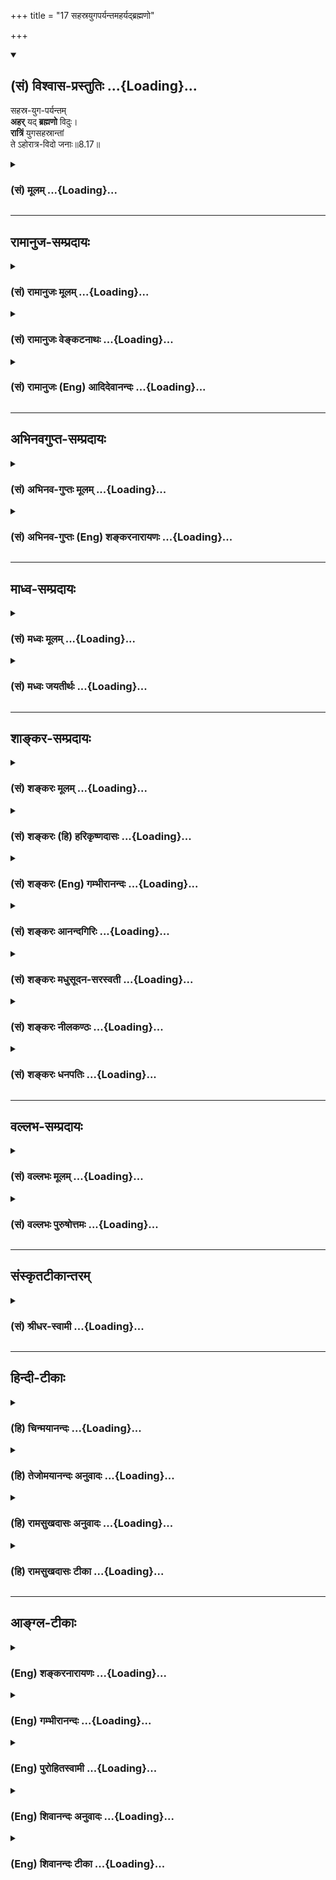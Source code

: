 +++
title = "17 सहस्रयुगपर्यन्तमहर्यद्ब्रह्मणो"

+++
<div class="js_include" newlevelforh1="2" title="(सं) विश्वास-प्रस्तुतिः" unfilled url="/mahAbhAratam/vyAsaH/shlokashaH/06-bhIShma-parva/03-bhagavad-gItA-parva/saMskRtam/vishvAsa-prastutiH/08_axara-para-brahma-yo/17_sahasrayugaparyan.md">
<details open><summary><h2>(सं) विश्वास-प्रस्तुतिः ...{Loading}...</h2></summary>

सहस्र-युग-पर्यन्तम्  
**अहर्** यद् **ब्रह्मणो** विदुः।  
**रात्रिं** युगसहस्रान्तां  
ते ऽहोरात्र-विदो जनाः॥8.17॥
</details>
</div>
<div class="js_include collapsed" newlevelforh1="3" title="(सं) मूलम्" unfilled url="/mahAbhAratam/vyAsaH/shlokashaH/06-bhIShma-parva/03-bhagavad-gItA-parva/saMskRtam/mUlam/08_axara-para-brahma-yo/17_sahasrayugaparyan.md">
<details><summary><h3>(सं) मूलम् ...{Loading}...</h3></summary>

सहस्रयुगपर्यन्तमहर्यद्ब्रह्मणो विदुः।  
रात्रिं युगसहस्रान्तां तेऽहोरात्रविदो जनाः।।8.17।।
</details>
</div>


_________________
## रामानुज-सम्प्रदायः
<div class="js_include collapsed" newlevelforh1="3" title="(सं) रामानुजः मूलम्" unfilled url="/mahAbhAratam/vyAsaH/shlokashaH/06-bhIShma-parva/03-bhagavad-gItA-parva/saMskRtam/rAmAnujaH/mUlam/08_axara-para-brahma-yo/17_sahasrayugaparyan.md">
<details><summary><h3>(सं) रामानुजः मूलम् ...{Loading}...</h3></summary>

।।8.17।। ये मनुष्यादिचतुर्मुखान्तानां मत्संकल्पकृताहोरात्रव्यवस्था**विदो
जनाः ते ब्रह्मणः** चतुर्मुखस्य **यत् अहः** चतुर्युगसहस्रावसानं **विदुः
रात्रिं** च तथारूपाम्।

</details>
</div>
<div class="js_include collapsed" newlevelforh1="3" title="(सं) रामानुजः वेङ्कटनाथः" unfilled url="/mahAbhAratam/vyAsaH/shlokashaH/06-bhIShma-parva/03-bhagavad-gItA-parva/saMskRtam/rAmAnujaH/venkaTanAthaH/08_axara-para-brahma-yo/17_sahasrayugaparyan.md">
<details><summary><h3>(सं) रामानुजः वेङ्कटनाथः ...{Loading}...</h3></summary>

  
  
।।8.17।। सहस्र -- इत्यादिश्लोकत्रयस्य पिण्डितार्थमाह --
ब्रह्मलोकपर्यन्तानामिति।
हिरण्यगर्भादिस्वातन्त्र्यसिद्धसत्यलोकादिस्थैर्यशङ्काव्युदासायाहपरमपुरुषसङ्कल्पकृतामिति।
ईश्वरस्वातन्त्र्यमेव ह्यन्यूनानतिरिक्तदिनरात्र्यादिविचित्रव्यवस्थायां
कारणम्। तथा चोच्यतेकालस्य च हि मृत्योश्च \[म.भा.5।68।13\]कालचक्रं
जगच्चक्रं \[म.भा.5।68।12\] इत्यादिभिः। एवमेवोक्तमन्यत्रततो युगसहस्रान्ते
संहरिष्ये जगत्पुनः। कृत्वा मत्स्थानि भूतानि चराणि स्थावराणि च इत्यादि।
यत्तु मानवेतद्ये युगसहस्रं तु (तद्वे युगसहस्रांतं) ब्राह्मं
पुण्यमहर्विदुः। रात्रिं च तावतीमेव तेऽहोरात्रविदो जनाः \[1।73\] इति तत्र
य इत्येव पाठाद्यथाक्रममन्वयः। इह तुसहस्र -- इतिश्लोकेयत्
इत्यस्याहश्शब्देनैव ह्यन्वयो घटते ततश्चते इत्यस्यये इति पदमपेक्षितम्
तत्रापिये विदुस्तेऽहोरात्रविदो जनाः इत्यन्वये
प्रसङ्गरहिताहोरात्रवेदिव्युत्पादनरूपं स्तुतिपरं वाक्यं प्रस्तुतासङ्गतं
स्यात् ततश्चयेऽहोरात्रविदो जनास्त एवं विदुः इत्यन्वयः। एवं
कालव्यवस्थायां प्रामाणिकत्वप्रतिपादनपरोऽत्र स्वीकार्य इत्यभिप्रायेणाहये
मनुष्यादीति। अनूद्यमानमहोरात्रवेदित्वं यथाप्रसिद्धि सर्वविषयमेव
भवितुमर्हति तेन चतुर्मुखस्यापि मनुष्यादितुल्यता द्योतिता
स्यादित्यभिप्रायेणमनुष्यादीत्यादिकमुक्तम्। ब्रह्मशब्दस्यात्र
परमात्मविषयत्वभ्रमव्युदासायचतुर्मुखशब्दः। तस्यैव हि
सहस्रयुगप्रतिनियताहोरजनीविभागः प्रसिद्ध इति भावः। सविशेषणौ विधिनिषेधौ
विशेषणमुपसङ्कामतः इति न्यायात्येऽहोरात्रविदो जनाः
इत्यहोरात्रवेदतांशस्यानूदितत्त्वाच्च सहस्रयुगपर्यन्ततावेदनमेवात्र
विधेयमित्यभिप्रायेणतच्चतुर्युगसहस्रावसानं विदुरित्युक्तम्। सहस्रयुगानि
पर्यन्तं यस्य तत्सहस्रयुगपर्यन्तम्। युगशब्दश्चात्र
प्रमाणान्तरानुसाराच्चतुर्युगपरः। ,अस्त्वेवं चतुर्मुखस्याहोरात्रव्यवस्था
ततः किं प्रस्तुतस्य इत्यत्रोत्तरम् -- अव्यक्तात् इति श्लोकः। तस्यार्थमाह
-- तत्रेति। अयमभिप्रायः -- अत्र व्यक्तिशब्दस्तावन्न महदादिविषयः
चतुर्मुखात्प्रागेव तदुत्पत्तेः। अतश्चतुर्मुखसृज्यमात्रविषय एवासौ।
व्यज्यन्त इति व्यक्तयः। तत्रापि सत्यलोकादेः प्रतिकल्पं प्रलयाभावात्
त्रैलोक्यान्तर्वर्त्तिदेहेन्द्रियादिवस्तुमात्रविषयत्वमेव स्वीकार्यम्।
तेषां चोत्पत्तिः ब्रह्मशरीरादेव। ततश्चात्राव्यक्तशब्दोऽपि न
मूलाव्यक्तविषयः अपितु तदुपादानकब्रह्मशरीरपरः। शरीरे चाव्यक्तशब्दप्रयोगः
सूत्रेऽप्युपपादितःसूक्ष्मं तु तदर्हत्वात् \[ब्र.सू.1।4।2\] इति।  
  
एवंविधसृष्टिप्रलयकारणविशेषं तदनुच्छेदाच्च सृष्टिप्रलयसन्तानानुच्छेदं
अकृताभ्यागमकृतविप्रणाशप्रसङ्गपरिहारमुक्तस्यार्थस्य सर्वेष्वपि कल्पेषु
अभिव्याप्तिं यथापूर्वकल्पनं चभूतग्रामः इति श्लोकः
प्रतिपादयतीत्यभिप्रायेणाह -- स एवायमिति।
भूतशब्दोऽत्राचिद्विशिष्टक्षेत्रज्ञपरः। सृज्यत्वसंहार्यत्वहेतुभूतमवशत्वं
कर्मनिबन्धनमेव हीत्यभिप्रायेणकर्मवश्य इत्युक्तम्। अहरागमे इति पदंभूत्वा
इत्यत्रापि अनुवर्तनीयमित्यभिप्रायेणअहरागमे भूत्वेत्यन्वय उक्तः। इदं च
नैमित्तिकप्रलयप्रतिपादनं श्रुत्यादिप्रसिद्धप्राकृतप्रलयस्याप्युपलक्षणम्।
तथा सति \[तेन\] सत्यलोकविनाशसिद्धिःआब्रह्मभुवनाल्लोकाः \[8।16\] इति
ह्युपक्रान्तमित्यभिप्रायेणाह -- तथेति। यद्वा रात्र्यागमशब्द एव
ब्रह्मणोऽन्तिमरात्र्यागममपि शक्त्या संगृह्णातीति भावः।
तदेतत्सूचितंवर्षशतावसानरूपयुगसहस्रान्त इति। तथा चान्यत्र स्मर्यते --
निजेन तस्य मानेन आयुर्वर्षशतं स्मृतम् इति। एवमहरागमशब्दोऽपि प्रथममहः
संगृह्णाति। पृथिव्यादितत्त्वानामेव विलये तदारब्धानां
ब्रह्मलोकब्रह्मशरीरब्रह्माण्डादीनां का कथेत्यभिप्रायेण --
पृथिवीत्यादिश्रुतिरुदाहृता। तमोवस्थाचिद्द्रव्यस्यैकीभावो हि परस्मिन्नेव
देवे श्रूयते। अत्रापिअहं कृत्स्नस्य जगतः प्रभवः प्रलयः \[7।6\] इत्यादिकं
ह्युच्यत इत्यभिप्रायेणमय्येवेत्युक्तम्। एवं यो ब्रह्माणं विदधाति पूर्वम्
\[श्वे.उ.6।18\]एको ह वै नारायण आसीन्न ब्रह्मा नेशानः \[महो.1।1\] इति
क्रमेण पुनर्ब्रह्मादिसृष्टिः पुनश्च तत्प्रलय इत्यादिकमपि भाव्यम्।
ईदृशसृष्टिप्रलयप्रतिपादनस्य प्रकृतोपयोगं दर्शयति -- एवमिति। सर्वेषु
सृष्टिप्रलयप्रकरणेष्विदमेव तात्पर्यं भाव्यम्। मद्व्यतिरिक्तस्य
कृत्स्नस्येत्यनेनअहं कृत्स्नस्य \[7।6\] इति प्रागुक्तं स्मारितम्। उक्तं
च मोक्षधर्मेऽपिनित्यं हि (च) नास्ति जगति भूतं स्थावरजङ्गमम्। ऋते तमेकं
पुरुषं वासुदेवं सनातनम् \[म.भा.12।339।32\] इति।

</details>
</div>
<div class="js_include collapsed" newlevelforh1="3" title="(सं) रामानुजः (Eng) आदिदेवानन्दः" unfilled url="/mahAbhAratam/vyAsaH/shlokashaH/06-bhIShma-parva/03-bhagavad-gItA-parva/saMskRtam/rAmAnujaH/english/AdidevAnandaH/08_axara-para-brahma-yo/17_sahasrayugaparyan.md">
<details><summary><h3>(सं) रामानुजः (Eng) आदिदेवानन्दः ...{Loading}...</h3></summary>

8.17 These men who know the order of the day and night as established by My will in regard to all beings, beginning with man and ending with Brahma - they understand that what forms Brahma's day is a unit comprising in it a thousand periods of four Yugas (Catur-yugas) and anight is a unit of eal duration.

</details>
</div>


_________________
## अभिनवगुप्त-सम्प्रदायः
<div class="js_include collapsed" newlevelforh1="3" title="(सं) अभिनव-गुप्तः मूलम्" unfilled url="/mahAbhAratam/vyAsaH/shlokashaH/06-bhIShma-parva/03-bhagavad-gItA-parva/saMskRtam/abhinava-guptaH/mUlam/08_axara-para-brahma-yo/17_sahasrayugaparyan.md">
<details><summary><h3>(सं) अभिनव-गुप्तः मूलम् ...{Loading}...</h3></summary>

।।8.17 -- 8.19।। ननु क एवं जानाति यत् सर्वभुवनेभ्यः पुनरावृत्तिः।
ब्रह्मादय एव ही तावत् चिरतरस्थायिनः श्रूयन्ते। ते एव +++(SN अत एव तावत्)+++
कथं पुनरावर्त्तिनः पुनरावर्त्तित्वे हि तेऽपि स्युः प्रभवाप्ययधर्माणाः
इत्या\[शङ्कया \] ह -- सहस्रेत्यादि आगम इत्यन्तम्। ये खलु दीर्घदृश्वानः
+++(N अदीर्घ -- )+++ ते ब्रह्मणोऽपि रात्रिं दिवं \[ च \] पश्यन्ति प्रलयोदयतया।
तथा च अहरहस्त एव विबुध्य निजां निजामेव चेष्टामनुरुध्यन्ते ( --
मवरुध्यन्ते) प्रतिरात्रि च तेषामेव निवृत्तपरिस्पन्दानां +++(S --
परिस्पन्दिनाम्)+++ शक्तिमात्रत्वेनावस्थानम् +++(N -- त्वेनोपस्थानम्)+++। एवं
सृष्टौ प्रलये च पुनः पुनर्भावः +++(K [n] -- र्भवः)+++। नान्येऽन्ये उपसृज्यन्ते
अपि तु त एव जीवाः। कालकृतस्तु चिरक्षिप्रप्रत्ययात्मा विशेषः। एष च
परिच्छेदः प्रजापतीनामप्यस्ति। ततश्च तेऽपि प्रभवाप्ययधर्माण
एवेति,स्थितम्।

</details>
</div>
<div class="js_include collapsed" newlevelforh1="3" title="(सं) अभिनव-गुप्तः (Eng) शङ्करनारायणः" unfilled url="/mahAbhAratam/vyAsaH/shlokashaH/06-bhIShma-parva/03-bhagavad-gItA-parva/saMskRtam/abhinava-guptaH/english/shankaranArAyaNaH/08_axara-para-brahma-yo/17_sahasrayugaparyan.md">
<details><summary><h3>(सं) अभिनव-गुप्तः (Eng) शङ्करनारायणः ...{Loading}...</h3></summary>

8.17 See Comment under 8.19

</details>
</div>


_________________
## माध्व-सम्प्रदायः
<div class="js_include collapsed" newlevelforh1="3" title="(सं) मध्वः मूलम्" unfilled url="/mahAbhAratam/vyAsaH/shlokashaH/06-bhIShma-parva/03-bhagavad-gItA-parva/saMskRtam/madhvaH/mUlam/08_axara-para-brahma-yo/17_sahasrayugaparyan.md">
<details><summary><h3>(सं) मध्वः मूलम् ...{Loading}...</h3></summary>

।।8.17 -- 8.19।। मां प्राप्य न पुनरावृत्तिरिति स्थापयितुं
अव्यक्ताख्यात्मसामर्थ्यं दर्शयितुं प्रलयादि दर्शयति --
सहस्रयुगेत्यादिना। सहस्रशब्दोऽत्रानेकवाची। ब्रह्मपरम्। सा विश्वरूपस्य
रजनी इति श्रुतिः। द्विपरार्धप्रलय एवात्र विवक्षितः। अव्यक्ताद्व्यक्तयः
सर्वाः \[8।18\] इत्युक्तेः। उक्तं च महाकौर्मेअनेकयुगपर्यन्तं
महाविष्णोस्तथा निशा। रात्र्यादौ लीयते सर्वमहरादौ तु जायते इति च। यः स
सर्वेषु भूतेषु \[8।20\] इति वाक्यशेषाच्च।

</details>
</div>
<div class="js_include collapsed" newlevelforh1="3" title="(सं) मध्वः जयतीर्थः" unfilled url="/mahAbhAratam/vyAsaH/shlokashaH/06-bhIShma-parva/03-bhagavad-gItA-parva/saMskRtam/madhvaH/jayatIrthaH/08_axara-para-brahma-yo/17_sahasrayugaparyan.md">
<details><summary><h3>(सं) मध्वः जयतीर्थः ...{Loading}...</h3></summary>

।।8.17 -- 8.19।। उत्तरप्रकरणस्यासङ्गतिमाशङ्क्याह -- **मां प्राप्ये**ति।
अवस्थितानामिति शेषः। प्रतिज्ञामात्रेण हि तदुक्तं अव्यक्तसामर्थ्यस्यात्र
कथनात् कथमात्मेत्युच्यते इत्यत उक्तम् -- **अव्यक्ताख्ये**ति।
**प्रलयादी**ति तत्कारणत्वमात्मनः। सृष्टिप्रलययोरिदम्पूर्वत्वाभावज्ञापनाय
गीतामुल्लङ्घ्योक्तम्। अत्र सहस्रशब्दो,दशशतवाचीतिप्रतीतिनिरासायाह --
**सहस्रे**ति। बहुशब्दपर्यायोऽयं न तु प्रसिद्धार्थः। विरिञ्चाहोरात्रयोः
प्रसिद्धस्य सहस्रचतुर्युगपर्यन्तत्वात् कथमेतत् इत्यत आह --
**ब्रह्मे**ति। तथा च द्विपरार्धप्रलयस्यादिसृष्टेश्चात्र विवक्षितत्वात्
उक्तं युक्तम्। ननु परस्य ब्रह्मणो नित्यत्वादहोरात्रे न स्तः। तत्कथं
तत्परमेतत् इत्यत आह -- **से**ति। सा निर्व्यापारावस्था परिपूर्णरूपस्यापि
हरेः रजनीत्यर्थः। अनेनाहरपि सिद्धम्। भवेदेतद्यद्यत्र
द्विपरार्धप्रलयस्यादिसृष्टेश्च विवक्षेत्यत्र प्रमाणं स्यादित्यत आह --
**द्विपरार्धे**ति। एवमादिसृष्टिश्चेत्यपि ग्राह्यम्। न
ह्यवान्तरसृष्टिप्रलययोः सर्वकार्योत्पत्तिविनाशाविति भावः।
आगमान्तरसम्मतेश्चैवमित्याह -- **उक्तं चे**ति। इतोऽप्येवमित्याह -- **य**
इति। न ह्यवान्तरप्रलये सर्वेषामाकाशादीनां भूतानां नाशः नापि विरिञ्चस्य
पञ्चभूतनाशेऽपि अविनाशित्वमिति भावः।

</details>
</div>


_________________
## शाङ्कर-सम्प्रदायः
<div class="js_include collapsed" newlevelforh1="3" title="(सं) शङ्करः मूलम्" unfilled url="/mahAbhAratam/vyAsaH/shlokashaH/06-bhIShma-parva/03-bhagavad-gItA-parva/saMskRtam/shankaraH/mUlam/08_axara-para-brahma-yo/17_sahasrayugaparyan.md">
<details><summary><h3>(सं) शङ्करः मूलम् ...{Loading}...</h3></summary>

।।8.17।। --,**सहस्रयुगपर्यन्तं** सहस्राणि युगानि पर्यन्तः पर्यवसानं यस्य
अह्नः तत् **अहः** सहस्रयुगपर्यन्तम् **ब्रह्मणः** प्रजापतेः विराजः
**विदुः** **रात्रिम्** अपि **युगसहस्रान्तां** अहःपरिमाणामेव। के
विदुरित्याह -- **ते अहोरात्रविदः** कालसंख्याविदो **जनाः** इत्यर्थः। यतः
एवं कालपरिच्छिन्नाः ते अतः पुनरावर्तिनो लोकाः।। प्रजापतेः अहनि यत् भवति
रात्रौ च तत् उच्यते --

</details>
</div>
<div class="js_include collapsed" newlevelforh1="3" title="(सं) शङ्करः (हि) हरिकृष्णदासः" unfilled url="/mahAbhAratam/vyAsaH/shlokashaH/06-bhIShma-parva/03-bhagavad-gItA-parva/saMskRtam/shankaraH/hindI/harikRShNadAsaH/08_axara-para-brahma-yo/17_sahasrayugaparyan.md">
<details><summary><h3>(सं) शङ्करः (हि) हरिकृष्णदासः ...{Loading}...</h3></summary>

।।8.17।। ब्रह्मलोकसहित समस्त लोक पुनरावर्ती किस कारणसे हैं कालसे
परिच्छिन्न हैं इसलिये कालसे परिच्छिन्न कैसे हैं --, ब्रह्मा -- प्रजापति
अर्थात् विराट्के एक दिनको एक सहस्रयुगकी अवधिवाला अर्थात् जिसका एक
सहस्रयुगमें अन्त हो ऐसा समझते हैं। तथा ब्रह्माकी रात्रिको भी सहस्रयुगकी
अवधिवाली अर्थात् दिनके बराबर ही समझते हैं। ऐसा कौन समझते हैं सो कहते हैं
-- वे दिन और रातके तत्त्वको जाननेवाले अर्थात् कालके परिमाणको जाननेवाले
योगीजन ऐसा जानते हैं। इस प्रकार कालसे परिच्छिन्न होनेके कारण वे सभी लोक
पुनरावृत्तिवाले हैं।

</details>
</div>
<div class="js_include collapsed" newlevelforh1="3" title="(सं) शङ्करः (Eng) गम्भीरानन्दः" unfilled url="/mahAbhAratam/vyAsaH/shlokashaH/06-bhIShma-parva/03-bhagavad-gItA-parva/saMskRtam/shankaraH/english/gambhIrAnandaH/08_axara-para-brahma-yo/17_sahasrayugaparyan.md">
<details><summary><h3>(सं) शङ्करः (Eng) गम्भीरानन्दः ...{Loading}...</h3></summary>

8.17 Viduh, they know; that ahah, day; brahmanah, of Brahma, of
Prajapati, of Virat; yat, which; sahasra-yuga-paryantam, ends in a
thousand yugas; and also the ratirm, night; yuga-sahasra-antam, which
ends in a thousand yugas, having the same duration as the day. Who knows
(these); In reply the Lord says: Te, they; janah, poeple;
ahoratra-vidah, who are the knowers of what day and night are, i.e. the
people who know the measurement of time. Since the worlds are thus
delimited by time, therefore they are subject to return. What happens
during the day and the night of Prajapati is being stated:

</details>
</div>
<div class="js_include collapsed" newlevelforh1="3" title="(सं) शङ्करः आनन्दगिरिः" unfilled url="/mahAbhAratam/vyAsaH/shlokashaH/06-bhIShma-parva/03-bhagavad-gItA-parva/saMskRtam/shankaraH/AnandagiriH/08_axara-para-brahma-yo/17_sahasrayugaparyan.md">
<details><summary><h3>(सं) शङ्करः आनन्दगिरिः ...{Loading}...</h3></summary>

।।8.17।। ब्रह्मलोकसहितानां पुनरावृत्तौ हेतुं प्रश्नद्वारा दर्शयति --
**ब्रह्मेति।** उक्तमेव हेतुमाकाङ्क्षापूर्वकमुत्तरश्लोकेन साधयति --
**कथमित्यादिना।**
यथोक्ताहोरात्रावयवमासर्त्वयनसंवत्सरावयवशतसंख्यायुरवच्छिन्नत्वात्प्रजापतेस्तदन्तर्वर्तिनामपि
लोकानां यथायोग्यकालपरिच्छिन्नत्वेन पुनरावृत्तिरित्यभिप्रेत्य व्याचष्टे
-- **सहस्रेत्यादिना।** अक्षरार्थमुक्त्वा तात्पर्यार्थमाह -- **यत इति।**

</details>
</div>
<div class="js_include collapsed" newlevelforh1="3" title="(सं) शङ्करः मधुसूदन-सरस्वती" unfilled url="/mahAbhAratam/vyAsaH/shlokashaH/06-bhIShma-parva/03-bhagavad-gItA-parva/saMskRtam/shankaraH/madhusUdana-sarasvatI/08_axara-para-brahma-yo/17_sahasrayugaparyan.md">
<details><summary><h3>(सं) शङ्करः मधुसूदन-सरस्वती ...{Loading}...</h3></summary>

।।8.17।। ब्रह्मलोकसहिताः सर्वे लोकाः पुनरावर्तिनः
कस्मात्कालपरिच्छिन्नत्वादित्याह -- मनुष्यपरिमाणेन सहस्रयुगपर्यन्त सहस्रं
युगानि चतुर्युगानि पर्यन्तोऽवसानं यस्य तत्। चतुर्युगसहस्रं तु ब्रह्मणो
दिनमुच्यते इति हि पौराणिकं वचनम्। तादृशं ब्रह्मणः प्रजापतेरहर्दिनं तत्
ये विदुः। तथा रात्रिं युगसहस्रान्तां चतुर्युगसहस्रपर्यन्तां ये विदुरिति
वर्तते। तेऽहोरात्रविदस्त एवाहोरात्रविदो योगिनो जनाः। ये तु
चन्द्रार्कगत्यैव विदुस्ते नाहोरात्रविदः स्वल्पदर्शित्वादित्यभिप्रायः।

</details>
</div>
<div class="js_include collapsed" newlevelforh1="3" title="(सं) शङ्करः नीलकण्ठः" unfilled url="/mahAbhAratam/vyAsaH/shlokashaH/06-bhIShma-parva/03-bhagavad-gItA-parva/saMskRtam/shankaraH/nIlakaNThaH/08_axara-para-brahma-yo/17_sahasrayugaparyan.md">
<details><summary><h3>(सं) शङ्करः नीलकण्ठः ...{Loading}...</h3></summary>

।।8.17।। आवृत्तिभाजां कालपरिच्छेदमाह -- **सहस्रेति।** युगशब्दोऽत्र
चतुर्युगपर्यायः। चतुर्युगसहस्रं तु ब्रह्मणो दिनमुच्यते इति
पुराणान्तरदर्शनात् सहस्रं चतुर्युगानि पर्यन्तोऽवसानं यस्य।
चतुर्युगसहस्रं ब्रह्मणो दिनं रात्रिरपि तावतीत्याह -- **रात्रिमिति।**
अत्रापि चतुर्युगसहस्राणां अन्तो भवति तां चतुर्युगसहस्रान्ताम्। ते
प्रसिद्धा अहोरात्रविदो जना विदुः।

</details>
</div>
<div class="js_include collapsed" newlevelforh1="3" title="(सं) शङ्करः धनपतिः" unfilled url="/mahAbhAratam/vyAsaH/shlokashaH/06-bhIShma-parva/03-bhagavad-gItA-parva/saMskRtam/shankaraH/dhanapatiH/08_axara-para-brahma-yo/17_sahasrayugaparyan.md">
<details><summary><h3>(सं) शङ्करः धनपतिः ...{Loading}...</h3></summary>

।।8.17।। ब्रह्मलोकसहति लोगाः पुनरावर्तिन इत्युक्तं तेषां
कालपरिच्छिन्नत्वादिति हेतुनोपपादयति। संहस्त्रं युगानि पर्यन्तं पर्यवासनं
यस्याह्नस्तदहः सहस्त्रयुगपर्यन्तम्। युगशब्दोऽत्र
चतुर्युगपरः। चतुर्युगसहस्त्रं तु ब्राह्मणो दिनमुच्यते इति पुराणोक्तेः।
चतुर्युगपरिमाणं तु मनुष्याणां यद्वर्ष तदेव देवानामहोरात्रं
तादृशैरहोरात्रैः पक्षादिक्रमेण द्वादशभिर्वर्षसहस्त्रैश्चतुर्युगं भवति।
तत्र वर्ष चतुः सहस्त्रं कृतयुगं त्रिसहस्त्रंत्रैता द्विसहस्त्रं द्वापरं
एकसहस्त्रं कलिः अष्टशतं कृतयुगस्य पूर्वोत्तरसंध्ये एवमग्रेपि युगऋभेण
षट्चतुर्द्विशतसंख्याकसंध्याक्रमो बोध्यः। सहस्त्रयुगपर्यन्तं ब्रह्मणः
प्रजापतेर्विराजोऽहर्दिनं विदुः। रात्रिमपि सहस्त्रयुगमन्तो यस्यास्तामहः
परिमाणामेव विदुः। के वदुरित्याह। तेऽरोरात्राविदो ब्रह्मणो
दिनरात्रिकालसंख्याविदो जनाः नतु मनुष्यदिनरात्रिकालविद इत्यर्थः। यतएवं
यथोक्ताहोरात्रावयवमासर्त्वयनसंवत्सरावयवशतसंख्यायुरवच्छिन्नः
प्रजापतिस्तदन्तर्वर्तिलोका अपि यथायोग्यकालपरिच्छिन्ना अतो
ब्रह्मलोकसहिताः सर्वे लोकाः पुनरावर्तिन इत्याशयः।

</details>
</div>


_________________
## वल्लभ-सम्प्रदायः
<div class="js_include collapsed" newlevelforh1="3" title="(सं) वल्लभः मूलम्" unfilled url="/mahAbhAratam/vyAsaH/shlokashaH/06-bhIShma-parva/03-bhagavad-gItA-parva/saMskRtam/vallabhaH/mUlam/08_axara-para-brahma-yo/17_sahasrayugaparyan.md">
<details><summary><h3>(सं) वल्लभः मूलम् ...{Loading}...</h3></summary>

।।8.17।। ननु कथमेवमुच्यतेआब्रह्मभुवनात् इति सत्यं ब्रह्मणोऽपि
कालप्रमितत्वादित्याह -- सहस्रमिति। ,अत्र चतुःपदं योजनीयंचतुर्युगसहस्रं तु
ब्रह्मणो दिनमुच्यते इति वाक्यात्। तथा चैवं मानेन ब्रह्मणो
द्विपरार्द्धपर्यंते लय इत्युक्तम्।

</details>
</div>
<div class="js_include collapsed" newlevelforh1="3" title="(सं) वल्लभः पुरुषोत्तमः" unfilled url="/mahAbhAratam/vyAsaH/shlokashaH/06-bhIShma-parva/03-bhagavad-gItA-parva/saMskRtam/vallabhaH/puruShottamaH/08_axara-para-brahma-yo/17_sahasrayugaparyan.md">
<details><summary><h3>(सं) वल्लभः पुरुषोत्तमः ...{Loading}...</h3></summary>

  
  
।।8.17।। ननु ब्रह्मलोकगतास्तेन सह मुच्यन्तेब्रह्मणा सह मुच्यन्ते
इत्यादिभ्यस्तेऽपि पुनरावृत्तिरहिता भवन्त्येवेत्याशङ्क्य तेषां तदभावमाह
-- सहस्रेति। सहस्रयुगपर्यन्तं चतुर्युगसहस्रं पर्यन्तोऽवसानं यस्य तत्
ब्रह्मणो यदहर्दिनं तद्ये विदुर्जानन्ति युगसहस्रान्तां चतुर्युगसहस्रं
अन्तो यस्यास्तादृशीं रात्रिं ये विदुस्ते अहोरात्रविदः। तत्र कालगणने
मनुष्याणां यद्वर्षं तद्देवानामहोरात्रः तादृगहोरात्रगणितद्वादशवर्षसहस्रेण
चतुर्युगं तच्च तद् ब्रह्मणो दिनं तावत्येव रात्रिस्तद्गणनक्रमेण वर्षशतं
तत् ब्रह्मणः परमायुरित्युच्यते तदवसाने तत्सहितमुक्तानामक्षरप्राप्तिः
परम्परया भवति।  
  

</details>
</div>


_________________
## संस्कृतटीकान्तरम्
<div class="js_include collapsed" newlevelforh1="3" title="(सं) श्रीधर-स्वामी" unfilled url="/mahAbhAratam/vyAsaH/shlokashaH/06-bhIShma-parva/03-bhagavad-gItA-parva/saMskRtam/shrIdhara-svAmI/08_axara-para-brahma-yo/17_sahasrayugaparyan.md">
<details><summary><h3>(सं) श्रीधर-स्वामी ...{Loading}...</h3></summary>

।।8.17।। ननु चतपस्विनो दानशीला वीतरागास्तितिक्षवः। त्रिलोक्या उपरि स्थानं
लभन्ते शोकवर्जितम् इत्यादिपुराणवाक्यैस्त्रिलोक्याः
सकाशान्महर्लोकादीनामुत्कृष्टत्वं गम्यते। विनाशित्वे च सर्वेषामवैशिष्ट्ये
कथमसौ विशेषः स्यादित्याशङ्क्य बहुकल्पकालावस्थायित्वनिमित्तोऽसौ विशेष
इत्याशयेन स्वमानेन शतवर्षायुषो ब्रह्मणोऽहन्यहनि त्रिलोक्या
उत्पत्तिर्निशिनिशि च लयो भवतीति दर्शयिष्यन् ब्रह्मणोऽहोरात्रयोः
प्रमाणमाह **-- सहस्रेति।** सहस्रं युगानि पर्यन्तोऽवसानं यस्य तद्ब्रह्मणो
यदहस्तद्ये विदुः युगसहस्रमन्तो यस्यास्तां रात्रिं च योगबलेन ये विदुस्त
एव सर्वज्ञजना अहोरात्रविदः। येषां तु केवलं चन्द्रार्कगत्यैव ज्ञानं ते
तथाहोरात्रविदो न भवन्ति अल्पदर्शित्वात्। युगशब्देनात्र
चतुर्युगमभिप्रेतञ्चतुर्युगसहस्रं तु ब्रह्मणो दिनमुच्यते इति
विष्णुपुराणोक्तेः। ब्रह्मण इति च महर्लोकादिवासिनामप्युपलक्षणार्थम्।
तत्रायं कालगणनाप्रकारः। मनुष्याणां यद्वर्षं तद्देवानामहोरात्रं।
तादृशैरहोरात्रैः पक्षमासादिकल्पनया द्वादशभिर्वर्षसहस्रैश्चतुर्युगं भवति।
चतुर्युगसहस्रं च ब्रह्मणो दिनम्। तावत्परिमाणैव रात्रिः।
तादृशैश्चाहोरात्रैः पक्षमासादिक्रमेण वर्षशतं ब्रह्मणः परमायुरिति।

</details>
</div>


_________________
## हिन्दी-टीकाः
<div class="js_include collapsed" newlevelforh1="3" title="(हि) चिन्मयानन्दः" unfilled url="/mahAbhAratam/vyAsaH/shlokashaH/06-bhIShma-parva/03-bhagavad-gItA-parva/hindI/chinmayAnandaH/08_axara-para-brahma-yo/17_sahasrayugaparyan.md">
<details><summary><h3>(हि) चिन्मयानन्दः ...{Loading}...</h3></summary>

।।8.17।। आइन्स्टीन के सापेक्षवाद ने एक रहस्योद्घाटन किया है जो कि अब
पश्चिमी देशों में स्वीकृत हो चुका है। इस सिद्धांत के अनुसार देश और काल
की कल्पनाएं उन व्यक्तिगत तत्त्वों पर निर्भर करती हैं जो इनके मापदण्ड के
नियामक होते हैं। जब मन क्षुब्ध होता है तब समय भार मालूम पड़ता है और
मन्दगति से बीत रहा प्रतीत होता है जैसे जब कोई व्यक्ति किसी की व्याकुलता
या अत्यन्त उत्सुकता से प्रतीक्षा कर रहा होता है किन्तु उसी व्यक्ति को
समय उड़ता हुआ प्रतीत होता है जब वह विश्राम और सुखदायक परिस्थितियों में
बैठा हो जहाँ उसका मनोरंजन हो रहा हो। ताश खेलने में मग्न पुरुष को रात
कैसे व्यतीत हो गई इसका भान नहीं रहता और उषाकाल की सूर्य की किरणों को
खिड़की में से आते देखकर उसे आश्चर्य होता है। मन के प्रतिकूल कार्य करना
पड़े अथवा शरीर में पीड़ा हो तो एकएक क्षण युगों के समान जान पड़ता है।
निद्रावस्था के एक अखण्ड अनुभव में काल की कोई कल्पना नहीं होती। उपर्युक्त
घटनाओं के निरीक्षण से हिन्दू दार्शनिक इस युक्तियुक्त निष्कर्ष पर पहुँचे
कि वास्तव में जिसे हम काल कहते हैं वह दो भिन्नभिन्न अनुभवों के मध्य के
अन्तराल की गणना है। मन को क्षुब्ध करने वाले अनुभवों की संख्या जितनी ही
अधिक होगी समय की गति मन्द अनुभव होगी। एक ही अनुभव यदि दीर्घकाल तक बना
रहे तो समय तीव्र गति से व्यतीत होगा। केवल एक ही अनुभव में काल का अनुभव
नहीं होता जैसे एक ही बिन्दु पर दूरी की गणना नहीं होती क्योंकि दो
बिन्दुओं के मध्य अन्तराल की गणना से ही दूरी नापी जा सकती है। इस सिद्धांत
के आधार पर काल की गणना करते हुए पौराणिक कवियों ने जो कहा कि देवताओं की
घड़ियों के डायल बड़े होते हैं तो उनका कथन उपयुक्त ही है उपनिषदों में भी
आनन्द की मीमांसा की गई है जिसमें एक मानवीय आनन्द को इकाई मानकर ब्रह्माजी
तक के देवों को प्राप्त आनन्द की मात्रा की गणना की गई है। र्मत्यलोक से
उच्चतर विभिन्न लोकों में आनन्द की मात्रा में वृद्धि उन लोकों में प्राप्त
होने वाली मन की शान्ति एवं समता के तारतम्य को दर्शाती है। इस श्लोक में
कहा गया है कि ब्रह्माजी का एक दिन एक सहस्र युगों का होता है तथा एक
रात्रि भी उतनी ही दीर्घ होती है। युग से तात्पर्य कल्प से है। कालविदों ने
जो यह गणना की है वह हमारे 365 दिनों के एक वर्ष की गणना के अनुसार है। चार
युगों का एक कल्प होता है और ब्रह्माजी का एक दिन एक सहस्र कल्पों का माना
गया है। जैसे व्यष्टि इकाइयाँ होंगी वैसे ही समष्टि होगी। व्यष्टि (एक) मन
स्वेच्छा से अपनी सृष्टि की रचना करता है और उसका पोषण भी करता है।
तत्पश्चात् उसे नष्ट कर देता है केवल पुनः नई सृष्टि रचने के लिए। सृष्टि
और लय का यह निरन्तर कार्य मनुष्य केवल दिन में अर्थात् अपनी जाग्रत्अवस्था
में ही करता है। इसी प्रकार यह माना जाता है कि समष्टि मन अर्थात् ब्रह्मा
जी इस चराचर सृष्टि की रचना केवल उनकी जाग्रत् अवस्था में करते हैं।

</details>
</div>
<div class="js_include collapsed" newlevelforh1="3" title="(हि) तेजोमयानन्दः अनुवादः" unfilled url="/mahAbhAratam/vyAsaH/shlokashaH/06-bhIShma-parva/03-bhagavad-gItA-parva/hindI/tejomayAnandaH/anuvAdaH/08_axara-para-brahma-yo/17_sahasrayugaparyan.md">
<details><summary><h3>(हि) तेजोमयानन्दः अनुवादः ...{Loading}...</h3></summary>

।।8.17।। जो लोग ब्रह्मा जी के एक दिन की अवधि जानते हैं जो कि सहस्र वर्ष
की है तथा एक सहस्र वर्ष की अवधि की एक रात्रि को जानते हैं वे दिन और
रात्रि को जानने वाले पुरुष हैं।।

</details>
</div>
<div class="js_include collapsed" newlevelforh1="3" title="(हि) रामसुखदासः अनुवादः" unfilled url="/mahAbhAratam/vyAsaH/shlokashaH/06-bhIShma-parva/03-bhagavad-gItA-parva/hindI/rAmasukhadAsaH/anuvAdaH/08_axara-para-brahma-yo/17_sahasrayugaparyan.md">
<details><summary><h3>(हि) रामसुखदासः अनुवादः ...{Loading}...</h3></summary>

।।8.17।। जो मनुष्य ब्रह्माके एक हज़ार चतुर्युगीवाले एक दिनको और सहस्त्र
चतुर्युगीपर्यन्त एक रातको जानते हैं, वे मनुष्य ब्रह्माके दिन और रातको
जाननेवाले हैं।

</details>
</div>
<div class="js_include collapsed" newlevelforh1="3" title="(हि) रामसुखदासः टीका" unfilled url="/mahAbhAratam/vyAsaH/shlokashaH/06-bhIShma-parva/03-bhagavad-gItA-parva/hindI/rAmasukhadAsaH/TIkA/08_axara-para-brahma-yo/17_sahasrayugaparyan.md">
<details><summary><h3>(हि) रामसुखदासः टीका ...{Loading}...</h3></summary>

।।8.17।।***व्याख्या--*सहस्रयुगपर्यन्तम् ৷৷. तेऽहोरात्रविदो जनाः
--**सत्य, त्रेता, द्वापर और कलि--मृत्युलोकके इन चार युगोंको एक चतुर्युगी
कहते हैं। ऐसी एक हजार चतुर्युगी बीतनेपर ब्रह्माजीका एक दिन होता है और एक
हजार चतुर्युगी बीतनेपर ब्रह्माजीकी एक रात होती है **(टिप्पणी प₀ 470)**।
दिन-रातकी इसी गणनाके अनुसार सौ वर्षोंकी ब्रह्माजीकी आयु होती है।
ब्रह्माजीकी आयुके सौ वर्ष बीतनेपर ब्रह्माजी परमात्मामें लीन हो जाते हैं
और उनका ब्रह्मलोक भी प्रकृतिमें लीन हो जाता है तथा प्रकृति परमात्मामें
लीन हो जाती है।  
  
कितनी ही बड़ी आयु क्यों न हो, वह भी कालकी अवधिवाली ही है। ऊँचे-से-ऊँचे
कहे जानेवाले जो भोग हैं, वे भी संयोगजन्य होनेसे दुःखोंके ही कारण
हैं--'**ये हि संस्पर्शजा भोगा दुःखयोनय एव ते'** (गीता 5। 22) और कालकी
अवधिवाले हैं। केवल भगवान् ही कालातीत हैं। इस प्रकार कालके तत्त्वको
जाननेवाले मनुष्य ब्रह्मलोकतकके दिव्य भोगोंको किञ्चिन्मात्र भी महत्त्व
नहीं देते।  
  
***सम्बन्ध--***ब्रह्माजीके दिन और रातको लेकर जो सर्ग और प्रलय होते हैं,
उसका वर्णन अब आगेके दो श्लोकोंमें करते हैं।

</details>
</div>


_________________
## आङ्ग्ल-टीकाः
<div class="js_include collapsed" newlevelforh1="3" title="(Eng) शङ्करनारायणः" unfilled url="/mahAbhAratam/vyAsaH/shlokashaH/06-bhIShma-parva/03-bhagavad-gItA-parva/english/shankaranArAyaNaH/08_axara-para-brahma-yo/17_sahasrayugaparyan.md">
<details><summary><h3>(Eng) शङ्करनारायणः ...{Loading}...</h3></summary>

8.17. Those who know the day of Brahma as compassing one thousand yugas
(world-ages), and night \[also\] as compassing one thousand yugas-those men know the day and night of Brahma.

</details>
</div>
<div class="js_include collapsed" newlevelforh1="3" title="(Eng) गम्भीरानन्दः" unfilled url="/mahAbhAratam/vyAsaH/shlokashaH/06-bhIShma-parva/03-bhagavad-gItA-parva/english/gambhIrAnandaH/08_axara-para-brahma-yo/17_sahasrayugaparyan.md">
<details><summary><h3>(Eng) गम्भीरानन्दः ...{Loading}...</h3></summary>

8.17 Those poeple who are knowers of what day and night are, know the day of Brahma which ends in a thousand yugas \[The four yugas (in the human worlds), viz Satya, Treta, Dwapara, and Kali are made up of 4,320,000 years. This period multiplied by a thousand constitutes one day of Brahma. His night also extends over an eal period. See M.S. and V.S.A.\], and His night which ends in a thousand yugas.

</details>
</div>
<div class="js_include collapsed" newlevelforh1="3" title="(Eng) पुरोहितस्वामी" unfilled url="/mahAbhAratam/vyAsaH/shlokashaH/06-bhIShma-parva/03-bhagavad-gItA-parva/english/purohitasvAmI/08_axara-para-brahma-yo/17_sahasrayugaparyan.md">
<details><summary><h3>(Eng) पुरोहितस्वामी ...{Loading}...</h3></summary>

8.17 Those who understand the cosmic day and cosmic night know that one day of creation is a thousand cycles, and that the night is of equal length.

</details>
</div>
<div class="js_include collapsed" newlevelforh1="3" title="(Eng) शिवानन्दः अनुवादः" unfilled url="/mahAbhAratam/vyAsaH/shlokashaH/06-bhIShma-parva/03-bhagavad-gItA-parva/english/shivAnandaH/anuvAdaH/08_axara-para-brahma-yo/17_sahasrayugaparyan.md">
<details><summary><h3>(Eng) शिवानन्दः अनुवादः ...{Loading}...</h3></summary>

8.17 Those people who know the day of Brahma which is of a duration of a thousand Yugas (ages) and the night which is also of a thousand Yugas duration, they know day and night.

</details>
</div>
<div class="js_include collapsed" newlevelforh1="3" title="(Eng) शिवानन्दः टीका" unfilled url="/mahAbhAratam/vyAsaH/shlokashaH/06-bhIShma-parva/03-bhagavad-gItA-parva/english/shivAnandaH/TIkA/08_axara-para-brahma-yo/17_sahasrayugaparyan.md">
<details><summary><h3>(Eng) शिवानन्दः टीका ...{Loading}...</h3></summary>

8.17 सहस्रयुगपर्यन्तम् ending in a thousand Yugas (ages); अहः day; यत्
which; ब्रह्मणः of Brahma; विदुः know; रात्रिम् the night;
युगसहस्रान्ताम् ending in a thousand Yugas (ages); ते they; अहोरात्रविदः
knowers of day and night; जनाः people.Commentary Day means evolution or projection or manifestation of the universe. Night means involution of the universe or Pralaya. The worlds are limited or conditioned in time.
Therefore they return again. The world of Brahma (Brahmaloka or Sattyaloka) is also transient; although it lasts for a thousand ages.
When the four great Yugas have gone round a thousan times; it make a daytime of Brahma and when an eal number of Yugas pass again it makes a night. Those who can see and live through the day and night of Brahma can really know what is a day and what is a night.The Suryasiddhanta speaks of the same division of time.According to it Years  
  
Kaliyuga (with its Sandhya and  
  
Sandhyamsa) consists of 432;000  
  
Dvapara Yuga (do) 864;000  
  
Tretayuga (do) 1;296;000  
  
Kritayuga (do) 1;728;000  
  
Thus a Mahayuga consisting of  
  
these four Yugas comprises 4;320;00071 such Mahayugas with an additional  
  
Sandhya; at the close of 1;728;000  
  
years make one Manvantara of 308;448;00014 such Manvantaras with another  
  
Sandhya; at the close of 1;728;000  
  
years constitute one Kalpa of 4;320;000;000  
  
Two Kalpas make a day and night  
  
of Brahma of 8;640;000;000360 such days and nights make one  
  
year of Brahma consisting of 3;110;400;000;000100 such years constitute  
  
His lifetime of 311;040;000;000;000The world is absorbed in the Avyakta or the Unmanifested or Mulaprakriti during the cosmic Pralaya
(involution of the world). Just as the tree remains in a latent state in the seed; so also this whole universe remains in a latent state in a seedform in the Mulaprakriti during Pralaya. This is the night of Brahma. This is the cosmic night. Again the world is projected at the beginning of the Mahakalpa (evolution). There comes the cosmic dawn or cosmic day. This eternal rhythm of cosmic day and night (evolution and involution) is kept up in the macrocosm.Nothing that comes under this everrevolving wheel of cosmic day and night lasts for ever. That is the reason why the seers of the Upanishads; the sages of yore; lived in the transcendental Supreme being; the imperishable Self; the indestructible Purusha; the supreme goal of life; the highest end of man; which is beyond the cosmic day and night. Just as the seeds that are fried can hardly germinate; so also those who have attained to the imperishable Brahman; the Absolute; the Eternal; cannot return to this world of sorrow; pain and misery. They know neither day nor night. They are one with Existence Absolute.The manifested and the unmanifested dwell in Brahman. Brahman is beyond the manifested and the unmanifested. When the world and the body are destroyed Brahman is not destroyed. The waves come out and subside; but the ocean remains unaffected. So also the worlds come and subside; but Brahman the source of everything; the source of Mulaprakriti; ever remains unaffected. Just as ornaments come out of gold and then go back to gold when they are melted; so also all the worlds come out of Brahman and go back to Brahman. Gold is in no way affected by the various forms such as earning; bracelets; anklets; etc.;
that have been made of it. Even so Brahman is not in the least affected by the projection and destruction (dissolution) of the worlds and the bodies of beings. It remains always as It is.

</details>
</div>
